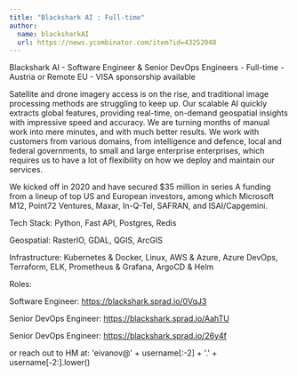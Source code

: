 ```yaml
---
title: "Blackshark AI : Full-time"
author:
  name: blacksharkAI
  url: https://news.ycombinator.com/item?id=43252048
---
```

Blackshark AI - Software Engineer &amp; Senior DevOps Engineers - Full-time - Austria or Remote EU - VISA sponsorship available

Satellite and drone imagery access is on the rise, and traditional image processing methods are struggling to keep up. Our scalable AI quickly extracts global features, providing real-time, on-demand geospatial insights with impressive speed and accuracy. We are turning months of manual work into mere minutes, and with much better results. We work with customers from various domains, from intelligence and defence, local and federal governments, to small and large enterprise enterprises, which requires us to have a lot of flexibility on how we deploy and maintain our services.

We kicked off in 2020 and have secured $35 million in series A funding from a lineup of top US and European investors, among which Microsoft M12, Point72 Ventures, Maxar, In-Q-Tel, SAFRAN, and ISAI&#x2F;Capgemini.

Tech Stack: Python, Fast API, Postgres, Redis

Geospatial: RasterIO, GDAL, QGIS, ArcGIS

Infrastructure: Kubernetes &amp; Docker, Linux, AWS &amp; Azure, Azure DevOps, Terraform, ELK, Prometheus &amp; Grafana, ArgoCD &amp; Helm

Roles:

Software Engineer: <a href="https:&#x2F;&#x2F;blackshark.sprad.io&#x2F;0VqJ3" rel="nofollow">https:&#x2F;&#x2F;blackshark.sprad.io&#x2F;0VqJ3</a>

Senior DevOps Engineer: <a href="https:&#x2F;&#x2F;blackshark.sprad.io&#x2F;AahTU" rel="nofollow">https:&#x2F;&#x2F;blackshark.sprad.io&#x2F;AahTU</a>

Senior DevOps Engineer: <a href="https:&#x2F;&#x2F;blackshark.sprad.io&#x2F;26y4f" rel="nofollow">https:&#x2F;&#x2F;blackshark.sprad.io&#x2F;26y4f</a>

or reach out to HM at: &#x27;eivanov@&#x27; + username[:-2] + &#x27;.&#x27; + username[-2:].lower()
<JobApplication />
